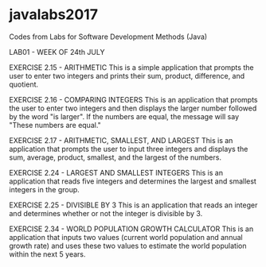 # javalabs2017
Codes from Labs for Software Development Methods (Java)

LAB01 - WEEK OF 24th JULY

EXERCISE 2.15 - ARITHMETIC
This is a simple application that prompts the user to enter two integers and prints their sum, product, difference, and quotient.

EXERCISE 2.16 - COMPARING INTEGERS
This is an application that prompts the user to enter two integers and then displays the larger number followed by the word "is larger".
If the numbers are equal, the message will say "These numbers are equal."

EXERCISE 2.17 - ARITHMETIC, SMALLEST, AND LARGEST
This is an application that prompts the user to input three integers and displays the sum, average, product, smallest, and the largest
of the numbers. 

EXERCISE 2.24 - LARGEST AND SMALLEST INTEGERS
This is an application that reads five integers and determines the largest and smallest integers in the group.

EXERCISE 2.25 - DIVISIBLE BY 3
This is an application that reads an integer and determines whether or not the integer is divisible by 3.

EXERCISE 2.34 - WORLD POPULATION GROWTH CALCULATOR
This is an application that inputs two values (current world population and annual growth rate) and uses these two values to estimate
the world population within the next 5 years.
